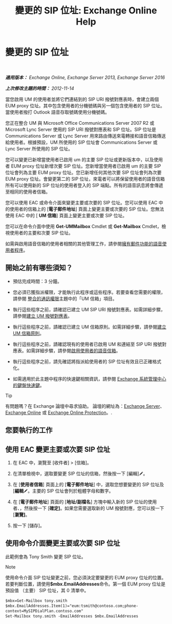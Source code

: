 ﻿---
title: '變更的 SIP 位址: Exchange Online Help'
TOCTitle: 變更的 SIP 位址
ms:assetid: 33f4f464-9baa-48af-bf5e-a0d55bb45f60
ms:mtpsurl: https://technet.microsoft.com/zh-tw/library/Dd335189(v=EXCHG.150)
ms:contentKeyID: 50553959
ms.date: 05/23/2018
mtps_version: v=EXCHG.150
ms.translationtype: MT
---

# 變更的 SIP 位址

 

_**適用版本：** Exchange Online, Exchange Server 2013, Exchange Server 2016_

_**上次修改主題的時間：** 2012-11-14_

當您啟用 UM 的使用者並將它們連結到的 SIP URI 撥號對應表時，會建立兩個 EUM proxy 位址。其中包含使用者的分機號碼與另一個包含使用者的 SIP 位址。當使用者撥打 Outlook 語音存取號碼使用分機號碼。

您正在整合 UM 與 Microsoft Office Communications Server 2007 R2 或 Microsoft Lync Server 使用的 SIP URI 撥號對應表和 SIP 位址。SIP 位址是 Communications Server 或 Lync Server 用來路由傳送來電轉接和語音信箱傳送給使用者。根據預設，UM 所使用的 SIP 位址會 Communications Server 或 Lync Server 所使用的 SIP 位址。

您可以變更已新增當使用者已啟用 um 的主要 SIP 位址或更新版本中，以及使用者 EUM proxy 位址新增次要 SIP 位址。您新增當使用者已啟用 um 的主要 SIP 位址會列為主要 EUM proxy 位址。您已新增任何其他次要 SIP 位址會列為次要 EUM proxy 位址。會變更第二的 SIP 位址，來電者可以將保留使用者的語音信箱所有可以使用新的 SIP 位址的使用者登入的 SIP 端點。所有的語音訊息將會傳遞至相同的使用者信箱。

您可以使用 EAC 或命令介面來變更主要或次要的 SIP 位址。您可以使用 EAC 中的使用者的信箱上的 \[**電子郵件地址**\] 頁面上變更主要或次要的 SIP 位址。您無法使用 EAC 中的 \[ **UM 信箱**\] 頁面上變更主要或次要 SIP 位址。

您可以在命令介面中使用 **Get-UMMailbox** Cmdlet 或 **Get-Mailbox** Cmdlet，檢視使用者的主要和次要 SIP 位址。

如需與啟用語音信箱的使用者相關的其他管理工作，請參閱[擁有郵件功能的語音使用者程序](voice-mail-enabled-user-procedures-exchange-2013-help.md)。

## 開始之前有哪些須知？

  - 預估完成時間：3 分鐘。

  - 您必須已獲指派權限，才能執行此程序或這些程序。若要查看您需要的權限，請參閱 [整合的通訊權限](unified-messaging-permissions-exchange-2013-help.md)主題中的「UM 信箱」項目。

  - 執行這些程序之前，請確認已建立 UM SIP URI 撥號對應表。如需詳細步驟，請參閱[建立 UM 撥號對應表](create-a-um-dial-plan-exchange-2013-help.md)。

  - 執行這些程序之前，請確認已建立 UM 信箱原則。如需詳細步驟，請參閱[建立 UM 信箱原則](create-a-um-mailbox-policy-exchange-2013-help.md)。

  - 執行這些程序之前，請確認現有的使用者已啟用 UM 和連結至 SIP URI 撥號對應表。如需詳細步驟，請參閱[啟用使用者的語音信箱](enable-a-user-for-voice-mail-exchange-2013-help.md)。

  - 執行這些程序之前，請先確認將指派給使用者的 SIP 位址有效且已正確格式化。

  - 如需適用於此主題中程序的快速鍵相關資訊，請參閱 [Exchange 系統管理中心的鍵盤快速鍵](keyboard-shortcuts-in-the-exchange-admin-center-exchange-online-protection-help.md)。


> [!TIP]  
> 有問題嗎？在 Exchange 論壇中尋求協助。 論壇的網址為：<a href="https://go.microsoft.com/fwlink/p/?linkid=60612">Exchange Server</a>、 <a href="https://go.microsoft.com/fwlink/p/?linkid=267542">Exchange Online</a> 或 <a href="https://go.microsoft.com/fwlink/p/?linkid=285351">Exchange Online Protection</a>。.




## 您要執行的工作

## 使用 EAC 變更主要或次要 SIP 位址

1.  在 EAC 中，瀏覽至 \[收件者\] \> \[信箱\]。

2.  在清單檢視中，選取要變更 SIP 位址的信箱，然後按一下 \[編輯\]![編輯圖示](images/JJ218640.6f53ccb2-1f13-4c02-bea0-30690e6ea71d(EXCHG.150).gif "編輯圖示")。

3.  在 \[**使用者信箱**\] 頁面上的 \[**電子郵件地址**\] 中，選取您想要變更的 SIP 位址及 \[**編輯**![編輯圖示](images/JJ218640.6f53ccb2-1f13-4c02-bea0-30690e6ea71d(EXCHG.150).gif "編輯圖示")。主要的 SIP 位址會列於粗體字母和數字。

4.  在 \[**電子郵件地址**\] 頁面的 \[**地址/副檔名**\] 方塊中輸入新的 SIP 位址的使用者、，然後按一下 \[**確定\]**。如果您需要選取新的 UM 撥號對應，您可以按一下 \[**瀏覽\]**。

5.  按一下 \[儲存\]。

## 使用命令介面變更主要或次要 SIP 位址

此範例會為 Tony Smith 變更 SIP 位址。


> [!NOTE]  
> 使用命令介面 SIP 位址變更之前，您必須決定要變更的 EUM proxy 位址的位置。若要判斷位置，請使用<strong>$mbx.EmailAddresses</strong>命令。第一個 EUM proxy 位址是預設值 （主要） SIP 位址，其 0 清單中。




    $mbx=Get-Mailbox tony.smith
    $mbx.EmailAddresses.Item(1)="eum:tsmith@contoso.com;phone-context=MySIPDialPlan.contoso.com"
    Set-Mailbox tony.smith -EmailAddresses $mbx.EmailAddresses

